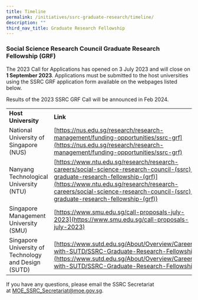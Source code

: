 ```yaml
---
title: Timeline
permalink: /initiatives/ssrc-graduate-research/timeline/
description: ""
third_nav_title: Graduate Research Fellowship
---
```

### **Social Science Research Council Graduate Research Fellowship (GRF)**


The 2023 Call for Applications has opened on 3 July 2023 and will close on **1 September 2023**. Applications must be submitted to the host universities using the SSRC GRF application form available on the webpages listed below. 

Results of the 2023 SSRC GRF Call will be announced in Feb 2024.

|  |  |
|---|---|
|**Host University**|**Link**|
| National University of Singapore (NUS) |  [https://nus.edu.sg/research/research-management/funding-opportunities/ssrc-grf](https://nus.edu.sg/research/research-management/funding-opportunities/ssrc-grf)|
| Nanyang Technological University (NTU) |  [https://www.ntu.edu.sg/research/research-careers/social-science-research-council-(ssrc)-graduate-research-fellowship-(grf)](https://www.ntu.edu.sg/research/research-careers/social-science-research-council-(ssrc)-graduate-research-fellowship-(grf))|
| Singapore Management University (SMU) |  [https://www.smu.edu.sg/call-proposals-july-2023](https://www.smu.edu.sg/call-proposals-july-2023) |
| Singapore University of Technology and Design (SUTD) | [https://www.sutd.edu.sg/About/Overview/Careers-with-SUTD/SSRC-Graduate-Research-Fellowship](https://www.sutd.edu.sg/About/Overview/Careers-with-SUTD/SSRC-Graduate-Research-Fellowship) |


If you have any questions, please email the SSRC Secretariat at [MOE\_SSRC\_Secretariat@moe.gov.sg](mailto:MOE_SSRC_Secretariat@moe.gov.sg).